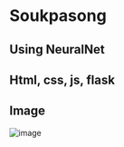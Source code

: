 # Soukpasong 
## Using NeuralNet
## Html, css, js, flask
## Image 
![image](https://user-images.githubusercontent.com/96197666/199629993-e723cec9-8c1e-4f5e-99f8-5b219754e4a0.png)

